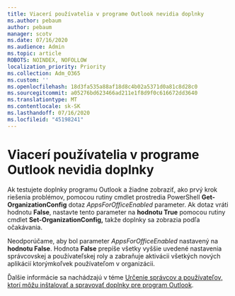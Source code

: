 ```yaml
---
title: Viacerí používatelia v programe Outlook nevidia doplnky
ms.author: pebaum
author: pebaum
manager: scotv
ms.date: 07/16/2020
ms.audience: Admin
ms.topic: article
ROBOTS: NOINDEX, NOFOLLOW
localization_priority: Priority
ms.collection: Adm_O365
ms.custom: ''
ms.openlocfilehash: 18d3fa535a88af18d8c4b02a5371d0a81c8d28c0
ms.sourcegitcommit: a05276bd623466ad211e1f8d9f0c616672dd3640
ms.translationtype: MT
ms.contentlocale: sk-SK
ms.lasthandoff: 07/16/2020
ms.locfileid: "45198241"
---
```

# <a name="multiple-users-not-seeing-add-ins-in-outlook"></a>Viacerí používatelia v programe Outlook nevidia doplnky

Ak testujete doplnky programu Outlook a žiadne zobraziť, ako prvý krok riešenia problémov, pomocou rutiny cmdlet prostredia PowerShell **Get-OrganizationConfig** dotaz _AppsForOfficeEnabled_ parameter. Ak dotaz vráti hodnotu **False**, nastavte tento parameter na **hodnotu True** pomocou rutiny cmdlet **Set-OrganizationConfig,** takže doplnky sa zobrazia podľa očakávania.

Neodporúčame, aby bol parameter _AppsForOfficeEnabled_ nastavený na **hodnotu False**. Hodnota **False** prepíše všetky vyššie uvedené nastavenia správcovskej a používateľskej roly a zabraňuje aktivácii všetkých nových aplikácií ktorýmkoľvek používateľom v organizácii.

Ďalšie informácie sa nachádzajú v téme [Určenie správcov a používateľov, ktorí môžu inštalovať a spravovať doplnky pre program Outlook](https://docs.microsoft.com/exchange/clients-and-mobile-in-exchange-online/add-ins-for-outlook/specify-who-can-install-and-manage-add-ins#user-roles).